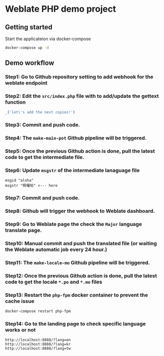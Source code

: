 # Weblate PHP demo project

## Getting started

Start the applicateion via docker-compose 

```bash
docker-compose up -d
```

## Demo workflow

### Step1: Go to Github repository setting to add webhook for the weblate endpoint

### Step2: Edit the `src/index.php` file with to add/update the gettext function

```php
_('let\'s add the next copies!')
```

### Step3: Commit and push code.
### Step4: The `make-main-pot` Github pipeline will be triggered.
### Step5: Once the previous Github action is done, pull the latest code to get the intermediate file.
### Step6: Update `msgstr` of the intermediate lanaguage file

```
msgid "aloha"
msgstr "啊囉哈" <--- here
```

### Step7: Commit and push code.
### Step8: Github will trigger the webhook to Weblate dashboard.
### Step9: Go to Weblate page the check the `Major` language translate page.
### Step10: Manual commit and push the translated file (or waiting the Weblate automatic job every 24 hour.)
### Step11: The `make-locale-mo` Github pipeline will be triggered.
### Step12: Once the previous Github action is done, pull the latest code to get the locale `*.po` and `*.mo` files
### Step13: Restart the `php-fpm` docker container to prevent the cache issue
```bash
docker-compose restart php-fpm
```
### Step14: Go to the landing page to check specific language works or not
```
http://localhost:8888/?lang=en
http://localhost:8888/?lang=kr
http://localhost:8888/?lang=tw
```